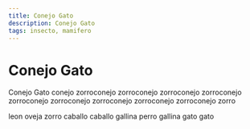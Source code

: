 ```yaml
---
title: Conejo Gato
description: Conejo Gato
tags: insecto, mamifero
---
```


# Conejo Gato

Conejo Gato conejo zorroconejo zorroconejo zorroconejo zorroconejo zorroconejo zorroconejo zorroconejo zorroconejo zorroconejo zorro

leon oveja zorro caballo caballo gallina perro gallina gato gato